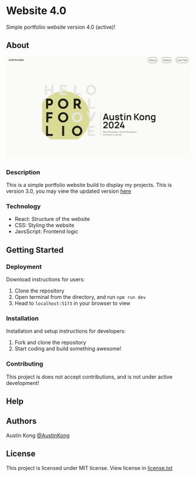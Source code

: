 # Website 4.0
<!--A simple catchy description-->
Simple portfoliio website version 4.0 (active)!
## About
<!--An image to show your project-->
![Image](landing.png)
### Description
<!--In depth description, add more subtitles as necessary-->
This is a simple portfolio website build to display my projects. This is version 3.0, you may view the updated version [here](https://austinkong.github.io/Website/)
### Technology
<!--The tech stack used, with simple descriptions of what each thing does-->
* React: Structure of the website
* CSS: Styling the website
* JavsScript: Frontend logic
## Getting Started
### Deployment
<!--Download instructions for users for the program, not developers-->
Download instructions for users:
1. Clone the repository
2. Open terminal from the directory, and run `npm run dev`
3. Head to `localhost:5173` in your browser to view
### Installation
<!--Installation and setup instructions for developers-->
Installation and setup instructions for developers:
1. Fork and clone the repository
2. Start coding and build something awesome!
### Contributing
<!--Talk about state of project. Instructions to forking and developing.-->
This project is does not accept contributions, and is not under active development!
## Help
## Authors
<!--List of authors with links to their GitHub-->
Austin Kong [@AustinKong](https://github.com/AustinKong)
## License
<!--Simple description of license, linked to license.txt file-->
This project is licensed under MIT license. View license in [license.txt](license.txt)
